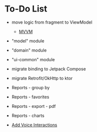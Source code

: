 To-Do List
====

* move logic from fragment to ViewModel
  * [MVVM](https://developer.android.com/topic/libraries/architecture/viewmodel.html)
* "model" module
* "domain" module
* "ui-common" module
* migrate binding to Jetpack Compose
* migrate Retrofit/OkHttp to ktor

* Reports - group by
* Reports - favorites
* Reports - export - pdf
* Reports - charts
* [Add Voice Interactions](https://codelabs.developers.google.com/codelabs/voice-interaction/index.html)
